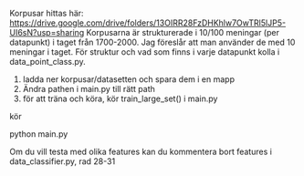 Korpusar hittas här: https://drive.google.com/drive/folders/13OIRR28FzDHKhlw7OwTRl5lJP5-UI6sN?usp=sharing
Korpusarna är strukturerade i 10/100 meningar (per datapunkt) i taget från 1700-2000.
Jag föreslår att man använder de med 10 meningar i taget.
För struktur och vad som finns i varje datapunkt kolla i data_point_class.py.

1. ladda ner korpusar/datasetten och spara dem i en mapp 
2. Ändra pathen i main.py till rätt path
3. för att träna och köra, kör train_large_set() i main.py

kör

python main.py

Om du vill testa med olika features kan du kommentera bort features i data_classifier.py, rad 28-31


